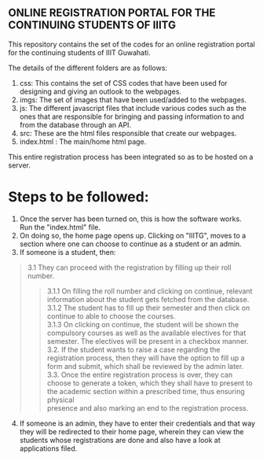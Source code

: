 ## ONLINE REGISTRATION PORTAL FOR THE CONTINUING STUDENTS OF IIITG

This repository contains the set of the codes for an online registration portal for the continuing students of IIIT Guwahati.

The details of the different folders are as follows:

1. css: This contains the set of CSS codes that have been used for designing and giving an outlook to the webpages.
2. imgs: The set of images that have been used/added to the webpages.
3. js: The different javascript files that include various codes such as the ones that are responsible for bringing and passing information to and from the database through an API.
4. src: These are the html files responsible that create our webpages.
5. index.html : The main/home html page.

This entire registration process has been integrated so as to be hosted on a server.

# Steps to be followed:

1. Once the server has been turned on, this is how the software works. Run the "index.html" file. <br />
2. On doing so, the home page opens up. Clicking on "IIITG", moves to a section where one can choose to continue as a student or an admin.<br />
3. If someone is a student, then: <br />
 > 3.1 They can proceed with the registration by filling up their roll number. <br />
   >> 3.1.1 On filling the roll number and clicking on continue, relevant information about the student gets fetched from the database. <br />
   >> 3.1.2 The student has to fill up their semester and then click on continue to able to choose the courses. <br />
   >> 3.1.3 On clicking on continue, the student will be shown the compulsory courses as well as the available electives for that semester. The electives will be present
      in a checkbox manner. <br />
 > 3.2. If the student wants to raise a case regarding the registration process, then they will have the option to fill up a form and submit, which shall be reviewed by the admin later. <br />
 > 3.3. Once the entire registration process is over, they can choose to generate a token, which they shall have to present to the academic section within a prescribed time, thus ensuring physical <br />
       presence and also marking an end to the registration process. <br />
4. If someone is an admin, they have to enter their credentials and that way they will be redirected to their home page, wherein they can view the students whose registrations are done and also have a look at applications filed. <br />
      
